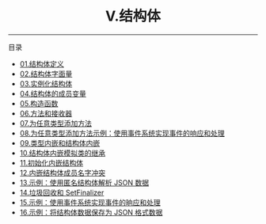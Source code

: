 <center><h1>Ⅴ.结构体</h1></center>

---

目录

- [01.结构体定义](01-结构体定义)
- [02.结构体字面量](02-结构体字面量)
- [03.实例化结构体](03-实例化结构体)
- [04.结构体的成员变量](04-结构体的成员变量)
- [05.构造函数](05-构造函数)
- [06.方法和接收器](06-方法和接收器)
- [07.为任意类型添加方法](07-为任意类型添加方法)
- [08.为任意类型添加方法示例：使用事件系统实现事件的响应和处理](08-示例：使用事件系统实现事件的响应和处理)
- [09.类型内嵌和结构体内嵌](09-类型内嵌和结构体内嵌)
- [10.结构体内嵌模拟类的继承](10-结构体内嵌模拟类的继承)
- [11.初始化内嵌结构体](11-初始化内嵌结构体)
- [12.内嵌结构体成员名字冲突](12-内嵌结构体成员名字冲突)
- [13.示例：使用匿名结构体解析 JSON 数据](13-示例：使用匿名结构体解析JSON数据)
- [14.垃圾回收和 SetFinalizer](14-垃圾回收和SetFinalizer)
- [15.示例：使用事件系统实现事件的晌应和处理](15-示例：使用事件系统实现事件的晌应和处理)
- [16.示例：将结构体数据保存为 JSON 格式数据](16-示例：将结构体数据保存为JSON格式数据)
